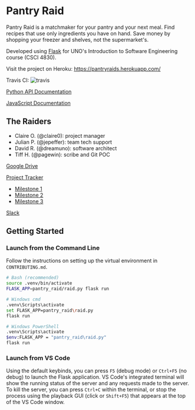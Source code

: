 # Pantry Raid
Pantry Raid is a matchmaker for your pantry and your next meal. Find recipes that use only ingredients you have on hand. Save money by shopping your freezer and shelves, not the supermarket's.

Developed using [Flask](http://flask.pocoo.org/) for UNO's Introduction to Software Engineering course (CSCI 4830).

Visit the project on Heroku: https://pantryraids.herokuapp.com/

Travis CI: ![travis](https://travis-ci.com/jepeffer/Pantry-Raid.svg?token=rgvxzfsBUHqkuKBE9AuA&branch=master)

[Python API Documentation](https://jepeffer.github.io/Pantry-Raid/pantry_raid/)

[JavaScript Documentation](https://jepeffer.github.io/Pantry-Raid/jsdocs/)

## The Raiders
- Claire O. (@claire0): project manager
- Julian P. (@jepeffer): team tech support
- David R. (@dreamuno): software architect
- Tiff H. (@pagewin): scribe and Git POC

[Google Drive](https://drive.google.com/drive/folders/1QhSI7IcAfUReih-JnEPyzf5wukSTto59?usp=sharing)

[Project Tracker](https://github.com/jepeffer/Pantry-Raid/projects/1)
- [Milestone 1](https://github.com/jepeffer/Pantry-Raid/projects/1?card_filter_query=milestone%3A%22milestone+1%22)
- [Milestone 2](https://github.com/jepeffer/Pantry-Raid/projects/1?card_filter_query=milestone%3A%22milestone+2%22)
- [Milestone 3](https://github.com/jepeffer/Pantry-Raid/projects/1?card_filter_query=milestone%3A%22milestone+3%22)

[Slack](https://pantry-raid.slack.com)

## Getting Started
### Launch from the Command Line
Follow the instructions on setting up the virtual environment in `CONTRIBUTING.md`.
```bash
# Bash (recommended)
source .venv/bin/activate
FLASK_APP=pantry_raid/raid.py flask run

# Windows cmd
.venv\Scripts\activate
set FLASK_APP=pantry_raid\raid.py
flask run

# Windows PowerShell
.venv\Scripts\activate
$env:FLASK_APP = "pantry_raid\raid.py"
flask run
```

### Launch from VS Code
Using the default keybinds, you can press `F5` (debug mode) or `Ctrl+F5` (no debug) to launch the Flask application. VS Code's integrated terminal will show the running status of the server and any requests made to the server. To kill the server, you can press `Ctrl+C` within the terminal, or stop the process using the playback GUI (click or `Shift+F5`) that appears at the top of the VS Code window.
